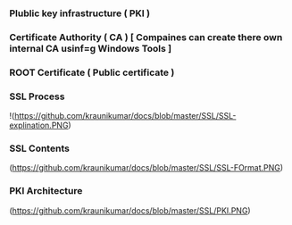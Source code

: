 ### Plublic key infrastructure ( PKI )
### Certificate Authority ( CA ) [ Compaines can create there own internal CA usinf=g Windows Tools ]
### ROOT Certificate ( Public certificate )

### SSL Process
!(https://github.com/kraunikumar/docs/blob/master/SSL/SSL-explination.PNG)

### SSL Contents
(https://github.com/kraunikumar/docs/blob/master/SSL/SSL-FOrmat.PNG)

### PKI Architecture
(https://github.com/kraunikumar/docs/blob/master/SSL/PKI.PNG)
